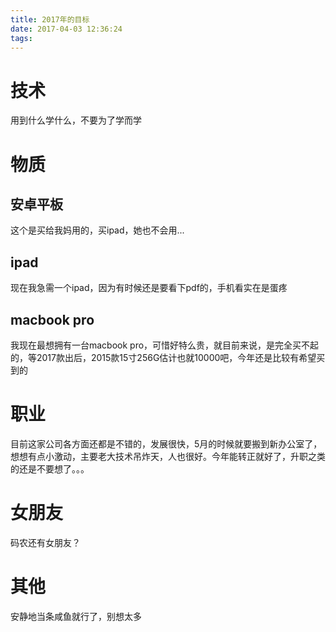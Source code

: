 ```yaml
---
title: 2017年的目标
date: 2017-04-03 12:36:24
tags:
---
```

# 技术
用到什么学什么，不要为了学而学
# 物质
## 安卓平板
这个是买给我妈用的，买ipad，她也不会用...
## ipad
现在我急需一个ipad，因为有时候还是要看下pdf的，手机看实在是蛋疼
## macbook pro
我现在最想拥有一台macbook pro，可惜好特么贵，就目前来说，是完全买不起的，等2017款出后，2015款15寸256G估计也就10000吧，今年还是比较有希望买到的
# 职业
目前这家公司各方面还都是不错的，发展很快，5月的时候就要搬到新办公室了，想想有点小激动，主要老大技术吊炸天，人也很好。今年能转正就好了，升职之类的还是不要想了。。。
# 女朋友
码农还有女朋友？
# 其他
安静地当条咸鱼就行了，别想太多
